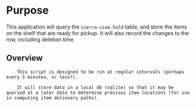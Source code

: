 # Purpose

This application will query the `sierra-view.hold` table, and store the items on the shelf that are ready for pickup. It will also record the changes to the row, including deletion time.

## Overview

        This script is designed to be run at regular intervals (perhaps every 5 minutes, or less?).

        It will store data in a local db (sqlite) so that it may be queried at a later date to determine previous item locations (for use in computing item delievery paths).